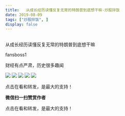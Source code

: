 ```yaml
---
title:   从成长经历读懂反复无常的特朗普到底想干嘛-炒股拌饭
date: 2019-08-09
tags: ["炒股拌饭", ]
display: false
---
```



## 



从成长经历读懂反复无常的特朗普到底想干嘛




fansboss1




财经有点严肃，历史很多趣闻






<img class="rich_pages" data-ratio="0.5854241338112306" data-s="300,640" src="https://mmbiz.qpic.cn/mmbiz_png/tnE2st4BmibYJ131WuzDzP0Yib518pxuOl6KXicPutMDhJTxGtd55NYkB3kk26ufOcJkUZfcwvsVmRzC83iaJexibXQ/640?wx_fmt=png" data-type="png" data-w="837" style=""/>

<img class="rich_pages" data-ratio="0.6627318718381113" data-s="300,640" src="https://mmbiz.qpic.cn/mmbiz_png/tnE2st4BmibYJ131WuzDzP0Yib518pxuOlRD13YQGsfvXHC811eR6TGgVicLmPXk8JgCFmtcpdymOD6ctAJI4ZuFw/640?wx_fmt=png" data-type="png" data-w="593" style=""/>

<img class="rich_pages" data-ratio="0.675263774912075" data-s="300,640" src="https://mmbiz.qpic.cn/mmbiz_png/tnE2st4BmibYJ131WuzDzP0Yib518pxuOlXag8tLAkqkicAhre2FQC6oWv5T3Lu3tTTzUk1nlicgUib9CjkPlTYBA6w/640?wx_fmt=png" data-type="png" data-w="853" style=""/>

<img class="rich_pages" data-ratio="0.5627240143369175" data-s="300,640" src="https://mmbiz.qpic.cn/mmbiz_png/tnE2st4BmibYJ131WuzDzP0Yib518pxuOl5EbIEQlIKHsgHmneoliaibh4dPRnLbxib74wguxPRFjnQImZMhvCqqoLg/640?wx_fmt=png" data-type="png" data-w="837" style=""/>

<img class="rich_pages" data-ratio="0.594758064516129" data-s="300,640" src="https://mmbiz.qpic.cn/mmbiz_png/tnE2st4BmibYJ131WuzDzP0Yib518pxuOlmEmmo0uKtHnpg1uTLzjzicl8U0jiaVvPwvIEf474XmNYo8xK3AU5y5RQ/640?wx_fmt=png" data-type="png" data-w="496" style=""/>

点击在看和转发，是最大的支持！


**微信扫一扫赞赏作者**






点击在看和转发，是最大的支持！